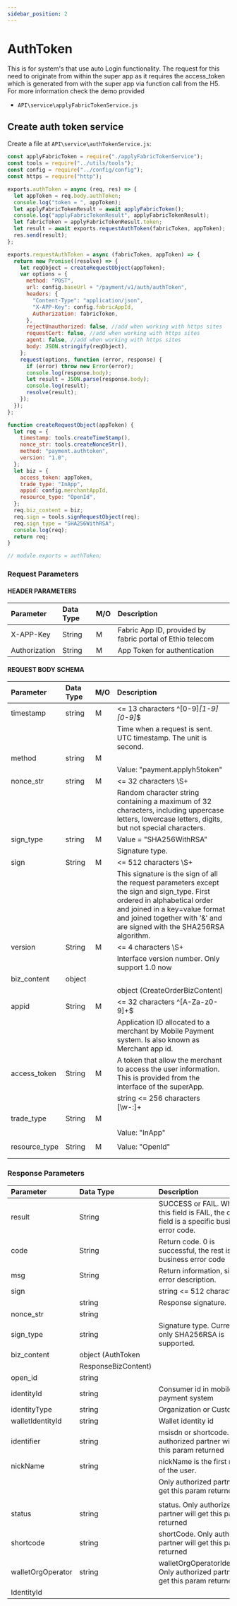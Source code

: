 ```yaml
---
sidebar_position: 2
---
```


# AuthToken

This is for system's that use auto Login functionality. The request for this need to originate from within the super app as it requires the access_token which is generated from with the super app via function call from the H5. For more information check the demo provided

- `API\service\applyFabricTokenService.js`


## Create auth token service

Create a file at `API\service\authTokenService.js`:

```jsx title="API\service\authTokenService.js"
const applyFabricToken = require("./applyFabricTokenService");
const tools = require("../utils/tools");
const config = require("../config/config");
const https = require("http");

exports.authToken = async (req, res) => {
  let appToken = req.body.authToken;
  console.log("token = ", appToken);
  let applyFabricTokenResult = await applyFabricToken();
  console.log("applyFabricTokenResult", applyFabricTokenResult);
  let fabricToken = applyFabricTokenResult.token;
  let result = await exports.requestAuthToken(fabricToken, appToken);
  res.send(result);
};

exports.requestAuthToken = async (fabricToken, appToken) => {
  return new Promise((resolve) => {
    let reqObject = createRequestObject(appToken);
    var options = {
      method: "POST",
      url: config.baseUrl + "/payment/v1/auth/authToken",
      headers: {
        "Content-Type": "application/json",
        "X-APP-Key": config.fabricAppId,
        Authorization: fabricToken,
      },
      rejectUnauthorized: false, //add when working with https sites
      requestCert: false, //add when working with https sites
      agent: false, //add when working with https sites
      body: JSON.stringify(reqObject),
    };
    request(options, function (error, response) {
      if (error) throw new Error(error);
      console.log(response.body);
      let result = JSON.parse(response.body);
      console.log(result);
      resolve(result);
    });
  });
};

function createRequestObject(appToken) {
  let req = {
    timestamp: tools.createTimeStamp(),
    nonce_str: tools.createNonceStr(),
    method: "payment.authtoken",
    version: "1.0",
  };
  let biz = {
    access_token: appToken,
    trade_type: "InApp",
    appid: config.merchantAppId,
    resource_type: "OpenId",
  };
  req.biz_content = biz;
  req.sign = tools.signRequestObject(req);
  req.sign_type = "SHA256WithRSA";
  console.log(req);
  return req;
}

// module.exports = authToken;

```
### Request Parameters
#### HEADER PARAMETERS
|Parameter|  Data Type|  M/O|Description|
|:----|:----|:----|:----|
|X-APP-Key|  String|  M|Fabric App ID, provided by fabric portal of Ethio telecom|
|Authorization |  String|  M|App Token for authentication|


#### REQUEST BODY SCHEMA
|Parameter|Data Type|M/O|Description|
|:----|:----|:----|:----|
|timestamp|string|M|<= 13 characters ^[0-9]*[1-9][0-9]*$|
| | | |Time when a request is sent. UTC timestamp. The unit is second.|
|method|string|M| |
| | | |Value: "payment.applyh5token"|
|nonce_str|string|M|<= 32 characters \S+|
| | | |Random character string containing a maximum of 32 characters, including uppercase letters, lowercase letters, digits, but not special characters.|
|sign_type|string|M|Value = "SHA256WithRSA"|
| | | |Signature type.|
|sign|String|M|<= 512 characters \S+|
| | | |This signature is the sign of all the request parameters except the sign and sign_type. First ordered in alphabetical order and joined in a key=value format and joined together with '&' and are signed with the SHA256RSA algorithm.|
|version|String|M|<= 4 characters \S+|
| | | |Interface version number. Only support 1.0 now|
|biz_content|object | | |
| | | |object (CreateOrderBizContent)|
|appid|String|M|<= 32 characters ^[A-Za-z0-9]+$|
| | | |Application ID allocated to a merchant by Mobile Payment system. Is also known as Merchant app id.|
|access_token|String|M|A token that allow the merchant to access the user information. This is provided from the interface of the superApp.|
| | | |string <= 256 characters [\w-:]+|
|trade_type|String|M| |
| | | | |
| | | |     Value: "InApp"|
| | | | |
|resource_type|String|M|     Value: "OpenId"|
| | | | |
| | | | |


### Response Parameters
|Parameter|Data Type|Description|
|:----|:----|:----|
|result|String|SUCCESS or FAIL. When this field is FAIL, the code field is a specific business error code.|
|code|String|Return code. 0 is successful, the rest is the business error code|
|msg|String|Return information, simple error description.|
|sign| |string <= 512 characters|
| |string|Response signature.|
|nonce_str|string| |
|sign_type|string|Signature type. Currently, only SHA256RSA is supported.|
|biz_content|object (AuthToken| |
| |ResponseBizContent)| |
|open_id|string| |
|identityId|string|Consumer id in mobile payment system|
|identityType|string|Organization or Customer|
|walletIdentityId|string|Wallet identity id|
|identifier|string|msisdn or shortcode. Only authorized partner will get this param returned|
|nickName|string |nickName is the first name of the user.|
| | |Only authorized partner will get this param returned|
| | | |
|status|string|status. Only authorized partner will get this param returned|
|shortcode|string|shortCode. Only authorized partner will get this param returned|
|walletOrgOperator|string|walletOrgOperatorIdentityId. Only authorized partner will get this param returned|
|IdentityId| | |


